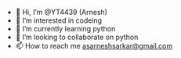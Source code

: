 - 👋 Hi, I’m @YT4439 (Arnesh)
- 👀 I’m interested in codeing
- 🌱 I’m currently learning python
- 💞️ I’m looking to collaborate on python
- 📫 How to reach me asarneshsarkar@gmail.com

